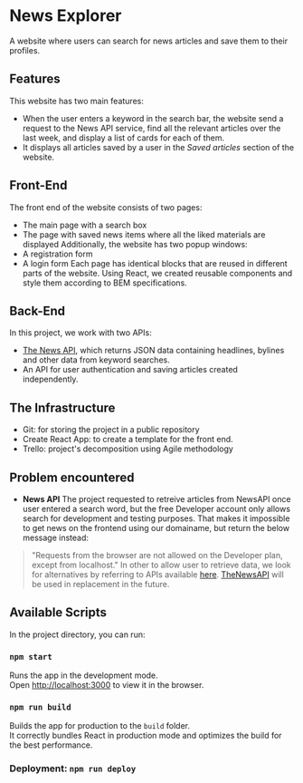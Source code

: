 # News Explorer

A website where users can search for news articles and save them to their profiles.


## Features
This website has two main features:
  - When the user enters a keyword in the search bar, the website send a request to the News API service, find all the relevant articles over the last week, and display a list of cards for each of them.
  - It displays all articles saved by a user in the *Saved articles* section of the website.


## Front-End
The front end of the website consists of two pages:
  - The main page with a search box
  - The page with saved news items where all the liked materials are displayed
Additionally, the website has two popup windows:
 - A registration form
 - A login form
Each page has identical blocks that are reused in different parts of the website. Using React, we created reusable components and style them according to BEM specifications.


## Back-End
In this project, we work with two APIs:
  - [The News API](https://newsapi.org), which returns JSON data containing headlines, bylines and other data from keyword searches.
  - An API for user authentication and saving articles created independently.

## The Infrastructure
  - Git: for storing the project in a public repository
  - Create React App: to create a template for the front end.
  - Trello: project's decomposition using Agile methodology


## Problem encountered
  - **News API** 
The project requested to retreive articles from NewsAPI once user entered a search word, but the free Developer account only allows search for development and testing purposes. That makes it impossible to get news on the frontend using our domainame, but return the below message instead: 
> "Requests from the browser are not allowed on the Developer plan, except from localhost."
In other to allow user to retrieve data, we look for alternatives by referring to APIs available [here](https://github.com/public-apis/public-apis). [TheNewsAPI](https://www.thenewsapi.com) will be used in replacement in the future.


## Available Scripts
In the project directory, you can run:

### `npm start`
Runs the app in the development mode.\
Open [http://localhost:3000](http://localhost:3000) to view it in the browser.

### `npm run build`
Builds the app for production to the `build` folder.\
It correctly bundles React in production mode and optimizes the build for the best performance.

### Deployment: `npm run deploy`


